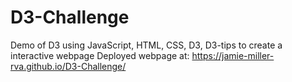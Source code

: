 # D3-Challenge
Demo of D3 using JavaScript, HTML, CSS, D3, D3-tips to create a interactive webpage
Deployed webpage at:
https://jamie-miller-rva.github.io/D3-Challenge/
